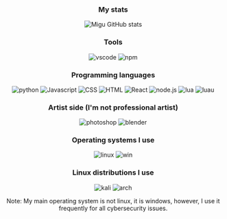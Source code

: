 <div align="center">
  
  ### My stats
  ![Migu GitHub stats](https://github-readme-stats.vercel.app/api?username=migu-star&show_icons=true&theme=transparent)

  ### Tools
  ![vscode](https://img.shields.io/badge/vscode-030314?style=for-the-badge&logo=visual-studio-code&logoColor=D6E7FF)
  ![npm](https://img.shields.io/badge/npm-030314?style=for-the-badge&logo=npm&logoColor=D6E7FF)
  
  ### Programming languages
  ![python](https://img.shields.io/badge/python-030314?style=for-the-badge&logo=python&logoColor=D6E7FF)
  ![Javascript](https://img.shields.io/badge/Javascript-030314?style=for-the-badge&logo=javascript&logoColor=D6E7FF)
  ![CSS](https://img.shields.io/badge/CSS-030314?style=for-the-badge&logo=css3&logoColor=D6E7FF)
  ![HTML](https://img.shields.io/badge/HTML-030314?style=for-the-badge&logo=html5&logoColor=D6E7FF)
  ![React](https://img.shields.io/badge/React-030314?style=for-the-badge&logo=react&logoColor=D6E7FF)
  ![node.js](https://img.shields.io/badge/Node.js-030314?style=for-the-badge&logo=node.js&logoColor=D6E7FF)
  ![lua](https://img.shields.io/badge/Lua-030314?style=for-the-badge&logo=lua&logoColor=D6E7FF)
  ![luau](https://img.shields.io/badge/LuaU-030314?style=for-the-badge&logo=roblox&logoColor=D6E7FF)
  
  ### Artist side (I'm not professional artist)
  ![photoshop](https://img.shields.io/badge/photoshop-030314?style=for-the-badge&logo=adobe-photoshop&logoColor=D6E7FF)
  ![blender](https://img.shields.io/badge/blender-030314?style=for-the-badge&logo=blender&logoColor=D6E7FF)
  
  ### Operating systems I use
  ![linux](https://img.shields.io/badge/linux-030314?style=for-the-badge&logo=linux&logoColor=D6E7FF)
  ![win](https://img.shields.io/badge/win-030314?style=for-the-badge&logo=windows&logoColor=D6E7FF)
  
  ### Linux distributions I use
  
  ![kali](https://img.shields.io/badge/Kali%20Linux-030314?style=for-the-badge&logo=kali%20linux&logoColor=D6E7FF)
  ![arch](https://img.shields.io/badge/Arch%20Linux-030314?style=for-the-badge&logo=arch%20linux&logoColor=D6E7FF)
  
  Note: My main operating system is not linux, it is windows, however, I use it frequently for all cybersecurity issues.
</div>
